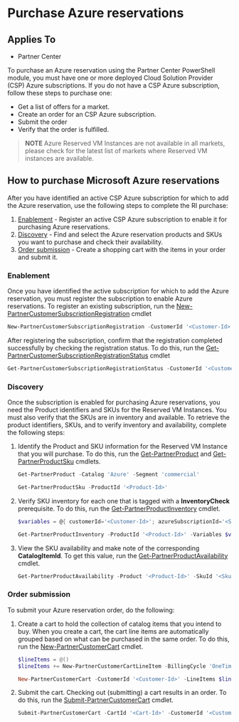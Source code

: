 # Purchase Azure reservations

## Applies To

- Partner Center

To purchase an Azure reservation using the Partner Center PowerShell module, you must have one or more deployed Cloud Solution Provider (CSP) Azure subscriptions. If you do not have a CSP Azure subscription, follow these steps to purchase one:

- Get a list of offers for a market.
- Create an order for an CSP Azure subscription.
- Submit the order
- Verify that the order is fulfilled.

> **NOTE**
> Azure Reserved VM Instances are not available in all markets, please check for the latest list of markets where Reserved VM instances are available.  

## How to purchase Microsoft Azure reservations

After you have identified an active CSP Azure subscription for which to add the Azure reservation, use the following steps to complete the RI purchase:

1. [Enablement](#enablement) - Register an active CSP Azure subscription to enable it for purchasing Azure reservations.
2. [Discovery](#discovery) - Find and select the Azure reservation products and SKUs you want to purchase and check their availability.
3. [Order submission](#order_submission) - Create a shopping cart with the items in your order and submit it.

### Enablement

Once you have identified the active subscription for which to add the Azure reservation, you must register the subscription to enable Azure reservations. To register an existing subscription, run the [New-PartnerCustomerSubscriptionRegistration](../help/NewPartnerCustomerSubscriptionRegistration.md) cmdlet

```powershell
New-PartnerCustomerSubscriptionRegistration -CustomerId '<Customer-Id>' -SubscriptionId '<Subscription-Id>'
```

After registering the subscription, confirm that the registration completed successfully by checking the registration status. To do this, run the [Get-PartnerCustomerSubscriptionRegistrationStatus](../help/GetPartnerCustomerSubscriptionRegistrationStatus.md) cmdlet

```powershell
Get-PartnerCustomerSubscriptionRegistrationStatus -CustomerId '<Customer-Id>' -SubscriptionId '<Subscription-Id>'
```

### Discovery

Once the subscription is enabled for purchasing Azure reservations, you need the Product identifiers and SKUs for the Reserved VM Instances. You must also verify that the SKUs are in inventory and available. To retrieve the product identifiers, SKUs, and to verify inventory and availability, complete the following steps:

1. Identify  the Product and SKU information for the Reserved VM Instance that you will purchase. To do this, run the [Get-PartnerProduct](../help/Get-PartnerProduct.md) and [Get-PartnerProductSku](../help/Get-PartnerProductSku.md) cmdlets.

    ```powershell
    Get-PartnerProduct -Catalog 'Azure' -Segment 'commercial'
    ```

    ```powershell
    Get-PartnerProductSku -ProductId '<Product-Id>'
    ```

2. Verify SKU​ inventory for each one that is tagged with a **InventoryCheck** prerequisite​. To do this, run the [Get-PartnerProductInventory](../help/Get-PartnerProductInventory.md) cmdlet.

    ```powershell
    $variables = @{ customerId='<Customer-Id>'; azureSubscriptionId='<Subscription-Id>'; armRegionName='<Azure-region>' }

    Get-PartnerProductInventory -ProductId '<Product-Id>' -Variables $variables
    ```

3. View the SKU availability and make note of the corresponding **CatalogItemId**​. To get this value, run the [Get-PartnerProductAvailability](../help/Get-PartnerProductAvailability.md) cmdlet.

    ```powershell
    Get-PartnerProductAvailability -Product '<Product-Id>' -SkuId '<Sku-Id>'
    ```

### Order submission

To submit your Azure reservation order, do the following:

1. Create a cart to hold the collection of catalog items that you intend to buy. When you create a cart, the cart line items are automatically grouped based on what can be purchased in the same order. To do this, run the [New-PartnerCustomerCart](../help/New-PartnerCustomerCart.md) cmdlet.

    ```powershell
    $lineItems = @()
    $lineItems += New-PartnerCustomerCartLineItem -BillingCycle 'OneTime' -CatalogItemId '<Catalog-Item-Id>' -CustomerId '<Customer-Id>' -FriendlyName '<Friendly-Name>' -ProvisioningContext @{duration='1Year'; scope='shared'; subscriptionId='<Subscription-Id>'} -Quantity 1

    New-PartnerCustomerCart -CustomerId '<Customer-Id>' -LineItems $lineItems
    ```

2. Submit the cart. Checking out (submitting) a cart results in an order. To do this, run the [Submit-PartnerCustomerCart](../help/Submit-PartnerCustomerCart.md) cmdlet.

    ```powershell
    Submit-PartnerCustomerCart -CartId '<Cart-Id>' -CustomerId '<Customer-Id>'
    ```